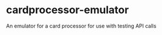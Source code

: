 cardprocessor-emulator
======================

An emulator for a card processor for use with testing API calls